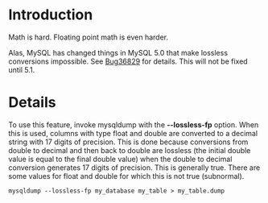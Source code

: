 # Introduction #

Math is hard. Floating point math is even harder.

Alas, MySQL has changed things in MySQL 5.0 that make lossless conversions impossible. See [Bug36829](http://bugs.mysql.com/?id=36829) for details. This will not be fixed until 5.1.

# Details #

To use this feature, invoke mysqldump with the **--lossless-fp** option. When this is used, columns with type float and double are converted to a decimal string with 17 digits of precision. This is done because conversions from double to decimal and then back to double are lossless (the initial double value is equal to the final double value) when the double to decimal conversion generates 17 digits of precision. This is generally true. There are some values for float and double for which this is not true (subnormal).

```
mysqldump --lossless-fp my_database my_table > my_table.dump
```